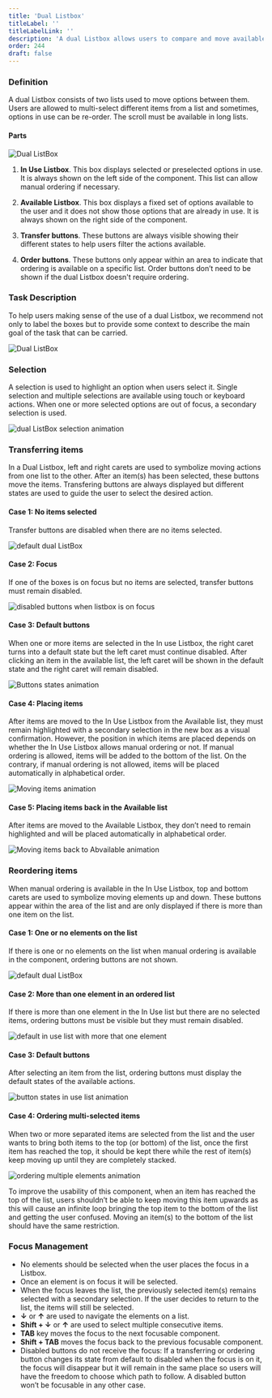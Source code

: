 ```yaml
---
title: 'Dual Listbox'
titleLabel: ''
titleLabelLink: ''
description: 'A dual Listbox allows users to compare and move available and selected options between two lists.'
order: 244
draft: false
---
```


### Definition
A dual Listbox consists of two lists used to move options between them. Users are allowed to multi-select different items from a list and sometimes, options in use can be re-order. The scroll must be available in long lists.

#### Parts
![Dual ListBox](/images/lexicon/dualListBox.png)

1. **In Use Listbox**. This box displays selected or preselected options in use. It is always shown on the left side of the component. This list can allow manual ordering if necessary.

2. **Available Listbox**. This box displays a fixed set of options available to the user and it does not show those options that are already in use. It is always shown on the right side of the component.

3. **Transfer buttons**. These buttons are always visible showing their different states to help users filter the actions available.

4. **Order buttons**. These buttons only appear within an area to indicate that ordering is available on a specific list. Order buttons don’t need to be shown if the dual Listbox doesn't require ordering.

### Task Description
To help users making sense of the use of a dual Listbox, we recommend not only to label the boxes but to provide some context to describe the main goal of the task that can be carried.

![Dual ListBox](/images/lexicon/dualListBox-Task-Description.png)

### Selection
A selection is used to highlight an option when users select it. Single selection and multiple selections are available using touch or keyboard actions. When one or more selected options are out of focus, a secondary selection is used.

![dual ListBox selection animation](/images/lexicon/selection.gif)

### Transferring items
In a Dual Listbox, left and right carets are used to symbolize moving actions from one list to the other.  After an item(s) has been selected, these buttons move the items. Transfering buttons are always displayed but different states are used to guide the user to select the desired action.

#### Case 1: No items selected
Transfer buttons are disabled when there are no items selected.

![default dual ListBox](/images/lexicon/default-DualListBox.png)

#### Case 2: Focus
If one of the boxes is on focus but no items are selected, transfer buttons must remain disabled.

![disabled buttons when listbox is on focus](/images/lexicon/FocusButtonsState.png)

#### Case 3: Default buttons
When one or more items are selected in the In use Listbox, the right caret turns into a default state but the left caret must continue disabled. After clicking an item in the available list, the left caret will be shown in the default state and the right caret will remain disabled.

![Buttons states animation](/images/lexicon/DefaultButtons.gif)

#### Case 4: Placing items
After items are moved to the In Use Listbox from the Available list, they must remain highlighted with a secondary selection in the new box as a visual confirmation. However, the position in which items are placed depends on whether the In Use Listbox allows manual ordering or not. If manual ordering is allowed, items will be added to the bottom of the list. On the contrary, if manual ordering is not allowed, items will be placed automatically in alphabetical order.

![Moving items animation](/images/lexicon/movingItemsToInUse.gif)

#### Case 5: Placing items back in the Available list
After items are moved to the Available Listbox, they don’t need to remain highlighted and will be placed automatically in alphabetical order.

![Moving items back to Abvailable animation](/images/lexicon/itemsToAvailableList.gif)

### Reordering items
When manual ordering is available in the In Use Listbox, top and bottom carets are used to symbolize moving elements up and down. These buttons appear within the area of the list and are only displayed if there is more than one item on the list.

#### Case 1: One or no elements on the list
If there is one or no elements on the list when manual ordering is available in the component, ordering buttons are not shown.

![default dual ListBox](/images/lexicon/default-DualListBox.png)

#### Case 2:  More than one element in an ordered list

If there is more than one element in the In Use list but there are no selected items, ordering buttons must be visible but they must remain disabled.

![default in use list with more that one element](/images/lexicon/noSelectedItems.png)

#### Case 3: Default buttons
After selecting an item from the list, ordering buttons must display the default states of the available actions.

![button states in use list animation](/images/lexicon/statesSelectedItemInUse.gif)

#### Case 4: Ordering multi-selected items
When two or more separated items are selected from the list and the user wants to bring both items to the top (or bottom) of the list, once the first item has reached the top, it should be kept there while the rest of item(s) keep moving up until they are completely stacked.

![ordering multiple elements animation](/images/lexicon/orderingMultipleItems.gif)

To improve the usability of this component, when an item has reached the top of the list, users shouldn’t be able to keep moving this item upwards as this will cause an infinite loop bringing the top item to the bottom of the list and getting the user confused. Moving an item(s) to the bottom of the list should have the same restriction.

### Focus Management
- No elements should be selected when the user places the focus in a Listbox.
- Once an element is on focus it will be selected.
- When the focus leaves the list, the previously selected item(s) remains selected with a secondary selection. If the user decides to return to the list, the items will still be selected.
- **↓** or **↑** are used to navigate the elements on a list.
- **Shift + ↓** or **↑** are used to select multiple consecutive items.
- **TAB** key moves the focus to the next focusable component.
- **Shift + TAB** moves the focus back to the previous focusable component.
- Disabled buttons do not receive the focus: If a transferring or ordering button changes its state from default to disabled when the focus is on it, the focus will disappear but it will remain in the same place so users will have the freedom to choose which path to follow. A disabled button won’t be focusable in any other case.